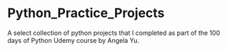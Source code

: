 # Python_Practice_Projects
A select collection of python projects that I completed as part of the 100 days of Python Udemy course by Angela Yu.
